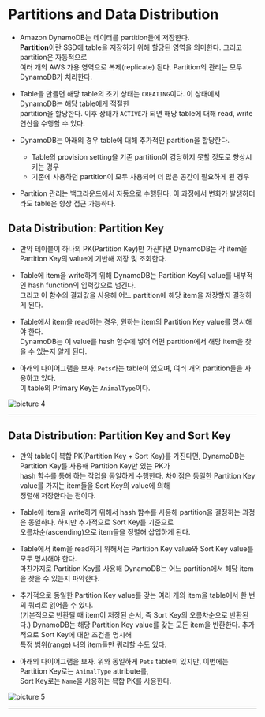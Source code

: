 # Partitions and Data Distribution

- Amazon DynamoDB는 데이터를 partition들에 저장한다.  
  **Partition**이란 SSD에 table을 저장하기 위해 할당된 영역을 의미한다. 그리고 partition은 자동적으로  
  여러 개의 AWS 가용 영역으로 복제(replicate) 된다. Partition의 관리는 모두 DynamoDB가 처리한다.

- Table을 만들면 해당 table의 초기 상태는 `CREATING`이다. 이 상태에서 DynamoDB는 해당 table에게 적절한  
  partition을 할당한다. 이후 상태가 `ACTIVE`가 되면 해당 table에 대해 read, write 연산을 수행할 수 있다.

- DynamoDB는 아래의 경우 table에 대해 추가적인 partition을 할당한다.

  - Table의 provision setting을 기존 partition이 감당하지 못할 정도로 향상시키는 경우
  - 기존에 사용하던 partition이 모두 사용되어 더 많은 공간이 필요하게 된 경우

- Partition 관리는 백그라운드에서 자동으로 수행된다. 이 과정에서 변화가 발생하더라도 table은 항상 접근 가능하다.

## Data Distribution: Partition Key

- 만약 테이블이 하나의 PK(Partition Key)만 가진다면 DynamoDB는 각 item을 Partition Key의 value에 기반해 저장 및 조회한다.

- Table에 item을 write하기 위해 DynamoDB는 Partition Key의 value를 내부적인 hash function의 입력값으로 넘긴다.  
  그리고 이 함수의 결과값을 사용해 어느 partition에 해당 item을 저장할지 결정하게 된다.

- Table에서 item을 read하는 경우, 원하는 item의 Partition Key value를 명시해야 한다.  
  DynamoDB는 이 value를 hash 함수에 넣어 어떤 partition에서 해당 item을 찾을 수 있는지 알게 된다.

- 아래의 다이어그램을 보자. `Pets`라는 table이 있으며, 여러 개의 partition들을 사용하고 있다.  
  이 table의 Primary Key는 `AnimalType`이다.

![picture 4](/images/DYNAMODB_DATA_DISTRIBUTION_PARTITION_KEY.png)

---

## Data Distribution: Partition Key and Sort Key

- 만약 table이 복합 PK(Partition Key + Sort Key)를 가진다면, DynamoDB는 Partition Key를 사용해 Partition Key만 있는 PK가  
  hash 함수를 통해 하는 작업을 동일하게 수행한다. 차이점은 동일한 Partition Key value를 가지는 item들을 Sort Key의 value에 의해  
  정렬해 저장한다는 점이다.

- Table에 item을 write하기 위해서 hash 함수를 사용해 partition을 결정하는 과정은 동일하다. 하지만 추가적으로 Sort Key를 기준으로  
  오름차순(ascending)으로 item들을 정렬해 삽입하게 된다.

- Table에서 item을 read하기 위해서는 Partition Key value와 Sort Key value를 모두 명시해야 한다.  
  마찬가지로 Partition Key를 사용해 DynamoDB는 어느 partition에서 해당 item을 찾을 수 있는지 파악한다.

- 추가적으로 동일한 Partition Key value를 갖는 여러 개의 item을 table에서 한 번의 쿼리로 읽어올 수 있다.  
  (기본적으로 반환될 때 item이 저장된 순서, 즉 Sort Key의 오름차순으로 반환된다.)
  DynamoDB는 해당 Partition Key value를 갖는 모든 item을 반환한다. 추가적으로 Sort Key에 대한 조건을 명시해  
  특정 범위(range) 내의 item들만 쿼리할 수도 있다.

- 아래의 다이어그램을 보자. 위와 동일하게 `Pets` table이 있지만, 이번에는 Partition Key로는 `AnimalType` attribute를,  
  Sort Key로는 `Name`을 사용하는 복합 PK를 사용한다.

![picture 5](/images/DYNAMODB_DATA_DISTRIBUTION_COMPOSITE_PK.png)

---
